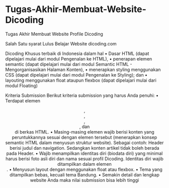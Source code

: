 # Tugas-Akhir-Membuat-Website-Dicoding
Tugas Akhir Membuat Website Profile Dicoding 

Salah Satu syarat Lulus Belajar Website dicoding.com

Dicoding Khusus terbaik di Indonesia dalam hal
•	Dasar HTML (dapat dipelajari mulai dari modul Pengenalan ke HTML),
•	penerapan elemen semantic (dapat dipelajari mulai dari modul Semantic HTML - Mengorganisasikan Halaman Konten),
•	menerapkan styling menggunakan CSS (dapat dipelajari mulai dari modul Pengenalan ke Styling); dan
•	layouting menggunakan float ataupun flexbox (dapat dipelajari mulai dari modul Floating)

Kriteria Submission
Berikut kriteria submission yang harus Anda penuhi:
•	Terdapat elemen <header>, <footer>, <main>, <article>, dan <aside> di berkas HTML.
•	Masing-masing elemen wajib berisi konten yang peruntukkannya sesuai dengan elemen tersebut (menerapkan konsep semantic HTML dalam menyusun struktur website).
  Sebagai contoh: Header berisi judul dan navigation. Sedangkan konten artikel tidak boleh berada pada Header.
•	Wajib menampilkan identitas diri (biodata diri) yang minimal harus berisi foto asli diri dan nama sesuai profil Dicoding. 
  Identitas diri wajib ditampilkan dalam elemen <aside>.
•	Menyusun layout dengan menggunakan float atau flexbox.
•	Tema yang ditampilkan bebas, kecuali tema Bandung.
•	Semakin detail dan lengkap website Anda maka nilai submission bisa lebih tinggi

